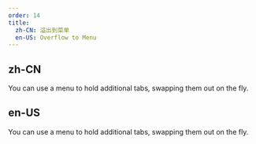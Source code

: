 ```yaml
---
order: 14
title:
  zh-CN: 溢出到菜单
  en-US: Overflow to Menu
---
```


## zh-CN

You can use a menu to hold additional tabs, swapping them out on the fly.

## en-US

You can use a menu to hold additional tabs, swapping them out on the fly.
